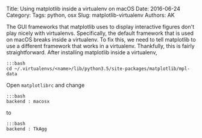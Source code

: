 Title: Using matplotlib inside a virtualenv on macOS 
Date: 2016-06-24
Category:
Tags: python, osx
Slug: matplotlib-virtualenv
Authors: AK

The GUI frameworks that matplotlib uses to display interactive figures don't play nicely with virtualenvs. Specifically, the default framework that is used on macOS breaks inside a virtualenv. To fix this, we need to tell matplotlib to use a different framework that works in a virtualenv. Thankfully, this is fairly straightforward. After installing matplotlib inside a virtualenv,

    :::bash
    cd ~/.virtualenvs/<name>/lib/python3.5/site-packages/matplotlib/mpl-data

Open `matplotlibrc` and change

    :::bash
    backend : macosx

to

    :::bash
    backend : TkAgg

